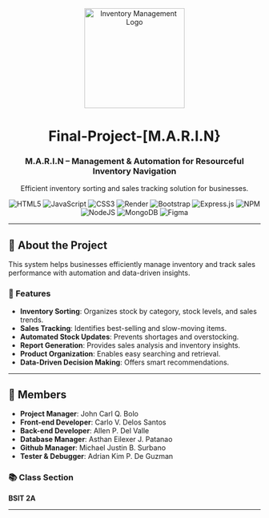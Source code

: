 <div align="center">
  <img src="assets/images/logo.png" alt="Inventory Management Logo" width="200" height="auto" />
  <h1>Final-Project-[M.A.R.I.N}</h1>
  <h3> M.A.R.I.N – Management & Automation for Resourceful Inventory Navigation </h3>
  <p>Efficient inventory sorting and sales tracking solution for businesses.</p>

  <!-- languages -->

![HTML5](https://img.shields.io/badge/html5-%23E34F26.svg?style=flat&logo=html5&logoColor=white) ![JavaScript](https://img.shields.io/badge/javascript-%23323330.svg?style=flat&logo=javascript&logoColor=%23F7DF1E) ![CSS3](https://img.shields.io/badge/css3-%231572B6.svg?style=flat&logo=css3&logoColor=white) ![Render](https://img.shields.io/badge/Render-%46E3B7.svg?style=flat&logo=render&logoColor=white) ![Bootstrap](https://img.shields.io/badge/bootstrap-%238511FA.svg?style=flat&logo=bootstrap&logoColor=white) ![Express.js](https://img.shields.io/badge/express.js-%23404d59.svg?style=flat&logo=express&logoColor=%2361DAFB) ![NPM](https://img.shields.io/badge/NPM-%23CB3837.svg?style=flat&logo=npm&logoColor=white) ![NodeJS](https://img.shields.io/badge/node.js-6DA55F?style=flat&logo=node.js&logoColor=white) ![MongoDB](https://img.shields.io/badge/MongoDB-%234ea94b.svg?style=flat&logo=mongodb&logoColor=white) ![Figma](https://img.shields.io/badge/figma-%23F24E1E.svg?style=flat&logo=figma&logoColor=white)

</div>

---

## 🚀 About the Project

This system helps businesses efficiently manage inventory and track sales performance with automation and data-driven insights.

### 📌 Features

- **Inventory Sorting**: Organizes stock by category, stock levels, and sales trends.
- **Sales Tracking**: Identifies best-selling and slow-moving items.
- **Automated Stock Updates**: Prevents shortages and overstocking.
- **Report Generation**: Provides sales analysis and inventory insights.
- **Product Organization**: Enables easy searching and retrieval.
- **Data-Driven Decision Making**: Offers smart recommendations.

---

## 👥 Members

- **Project Manager**: John Carl Q. Bolo
- **Front-end Developer**: Carlo V. Delos Santos
- **Back-end Developer**: Allen P. Del Valle
- **Database Manager**: Asthan Eilexer J. Patanao
- **Github Manager**: Michael Justin B. Surbano
- **Tester & Debugger**: Adrian Kim P. De Guzman

### 📚 Class Section

**BSIT 2A**

---
